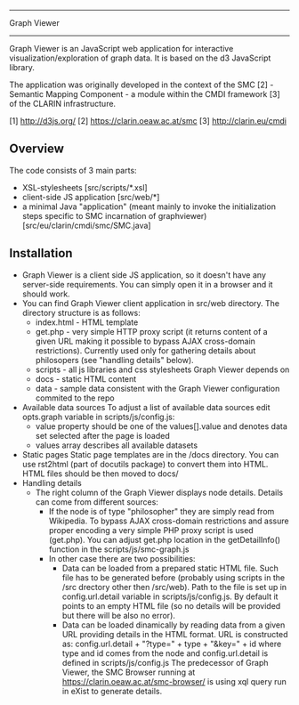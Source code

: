 
****************
  Graph Viewer 
****************

Graph Viewer is an JavaScript web application for interactive visualization/exploration of graph data.
It is based on the d3 JavaScript library.

The application was originally developed in the context of the SMC [2] - Semantic Mapping Component - a module within the CMDI framework [3] of the CLARIN infrastructure.


[1] http://d3js.org/
[2] https://clarin.oeaw.ac.at/smc
[3] http://clarin.eu/cmdi

Overview
--------

The code consists of 3 main parts:
- XSL-stylesheets [src/scripts/*.xsl]
- client-side JS application [src/web/*]
- a minimal Java "application" (meant mainly to invoke the initialization steps specific to SMC incarnation of graphviewer)
[src/eu/clarin/cmdi/smc/SMC.java]


Installation
-------------

- Graph Viewer is a client side JS application, so it doesn't have any 
  server-side requirements. You can simply open it in a browser and it should 
  work.
- You can find Graph Viewer client application in src/web directory. The directory structure is as 
  follows:
  - index.html - HTML template
  - get.php - very simple HTTP proxy script (it returns content of a given URL 
    making it possible to bypass AJAX cross-domain restrictions).
    Currently used only for gathering details about philosopers (see "handling
    details" below).
  - scripts - all js libraries and css stylesheets Graph Viewer depends on
  - docs - static HTML content
  - data - sample data consistent with the Graph Viewer configuration commited to 
    the repo
- Available data sources
  To adjust a list of available data sources edit opts.graph variable in 
  scripts/js/config.js:
  - value property should be one of the values[].value and denotes data set
    selected after the page is loaded
  - values array describes all available datasets
- Static pages
  Static page templates are in the /docs directory.
  You can use rst2html (part of docutils package) to convert them into HTML.
  HTML files should be then moved to docs/
- Handling details
  - The right column of the Graph Viewer displays node details. 
    Details can come from different sources:
    - If the node is of type "philosopher" they are simply read from Wikipedia.
      To bypass AJAX cross-domain restrictions and assure proper encoding a 
      very simple PHP proxy script is used (get.php). You can adjust get.php
      location in the getDetailInfo() function in the scripts/js/smc-graph.js
    - In other case there are two possibilities:
      - Data can be loaded from a prepared static HTML file.
        Such file has to be generated before (probably using scripts in the /src
        drectory other then /src/web).
        Path to the file is set up in config.url.detail variable in 
        scripts/js/config.js. By default it points to an empty HTML file (so no
        details will be provided but there will be also no error).
      - Data can be loaded dinamically by reading data from a given URL
        providing details in the HTML format. URL is constructed as:
          config.url.detail + "?type=" + type + "&key=" + id
        where type and id comes from the node and config.url.detail is defined
        in scripts/js/config.js
        The predecessor of Graph Viewer, the SMC Browser running at https://clarin.oeaw.ac.at/smc-browser/
        is using xql query run in eXist to generate details.
      

